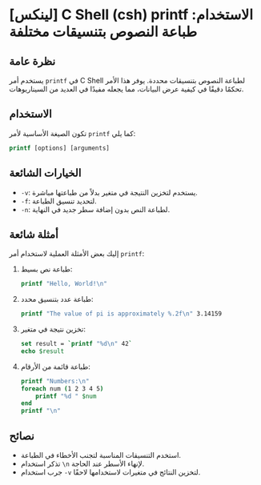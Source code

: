 # [لينكس] C Shell (csh) printf الاستخدام: طباعة النصوص بتنسيقات مختلفة

## نظرة عامة
يستخدم أمر `printf` في C Shell لطباعة النصوص بتنسيقات محددة. يوفر هذا الأمر تحكمًا دقيقًا في كيفية عرض البيانات، مما يجعله مفيدًا في العديد من السيناريوهات.

## الاستخدام
تكون الصيغة الأساسية لأمر `printf` كما يلي:

```csh
printf [options] [arguments]
```

## الخيارات الشائعة
- `-v`: يستخدم لتخزين النتيجة في متغير بدلاً من طباعتها مباشرة.
- `-f`: لتحديد تنسيق الطباعة.
- `-n`: لطباعة النص بدون إضافة سطر جديد في النهاية.

## أمثلة شائعة
إليك بعض الأمثلة العملية لاستخدام أمر `printf`:

1. طباعة نص بسيط:
   ```csh
   printf "Hello, World!\n"
   ```

2. طباعة عدد بتنسيق محدد:
   ```csh
   printf "The value of pi is approximately %.2f\n" 3.14159
   ```

3. تخزين نتيجة في متغير:
   ```csh
   set result = `printf "%d\n" 42`
   echo $result
   ```

4. طباعة قائمة من الأرقام:
   ```csh
   printf "Numbers:\n"
   foreach num (1 2 3 4 5)
       printf "%d " $num
   end
   printf "\n"
   ```

## نصائح
- استخدم التنسيقات المناسبة لتجنب الأخطاء في الطباعة.
- تذكر استخدام `\n` لإنهاء الأسطر عند الحاجة.
- جرب استخدام `-v` لتخزين النتائج في متغيرات لاستخدامها لاحقًا.